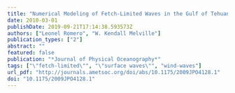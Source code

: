 ```yaml
---
title: "Numerical Modeling of Fetch-Limited Waves in the Gulf of Tehuantepec"
date: 2010-03-01
publishDate: 2019-09-21T17:14:38.593573Z
authors: ["Leonel Romero", "W. Kendall Melville"]
publication_types: ["2"]
abstract: ""
featured: false
publication: "*Journal of Physical Oceanography*"
tags: ["\"fetch-limited\"", "\"surface waves\"", "wind-waves"]
url_pdf: "http://journals.ametsoc.org/doi/abs/10.1175/2009JPO4128.1"
doi: "10.1175/2009JPO4128.1"
---
```


